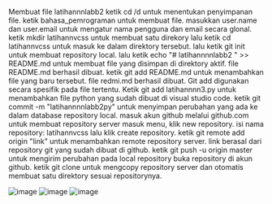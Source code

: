 Membuat file latihannnlabb2
ketik cd /d untuk menentukan penyimpanan file. 
ketik bahasa_pemrograman untuk membuat file.
masukkan  user.name dan user.email untuk mengatur nama pengguna dan email secara glonal. 
ketik mkdir latihannvcss untuk membuat satu direkory lalu ketik cd latihannvcss untuk masuk ke dalam direktory tersebut. 
lalu ketik git init untuk membuat repository local.
lalu ketik echo "# latihannnnlabb2 " >> README.md untuk membuat file yang disimpan di direktory aktif. file README.md berhasil dibuat.
ketik git add README.md untuk menambahkan file yang baru tersebut. file redmi.md berhasil dibuat. Git add digunakan secara spesifik pada file tertentu. 
Ketik git add latihannnn3.py untuk menambahkan file python yang sudah dibuat di visual studio code.
ketik git commit -m "latihannnnlabb2py" untuk menyimpan perubahan yang ada ke dalam database repository local. 
masuk akun github melalui github.com untuk membuat repository server masuk menu, klik new repository. isi nama repository: latihannvcss lalu klik create repository.
ketik git remote add origin "link" untuk menambahkan remote repository server. link berasal dari repository git yang sudah dibuat di github.
ketik git push -u origin master untuk mengirim perubahan pada local repository buka repository di akun github.
ketik git clone untuk mengcopy repository server dan otomatis membuat satu direktory sesuai repositorynya.

![image](https://github.com/hanur1303/latihannnlabb2/assets/148194701/a8582a57-fc96-48b8-82c0-83a108a58112)
![image](https://github.com/hanur1303/latihannnlabb2/assets/148194701/d5e8e58f-36a4-4421-bc62-3b4dc8a88142)
![image](https://github.com/hanur1303/latihannnlabb2/assets/148194701/ca875e57-5e3f-4eb1-b7ae-f7787befa0a9)


